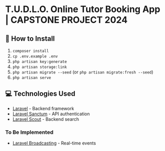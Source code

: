 # T.U.D.L.O. Online Tutor Booking App | CAPSTONE PROJECT 2024

## 🚀 How to Install

1. `composer install`
2. `cp .env.example .env`
3. `php artisan key:generate`
4. `php artisan storage:link`
5. `php artisan migrate --seed` (or `php artisan migrate:fresh --seed`)
6. `php artisan serve`

## 💻 Technologies Used

- [Laravel](https://laravel.com/) - Backend framework
- [Laravel Sanctum](https://laravel.com/docs/sanctum) - API authentication
- [Laravel Scout](https://laravel.com/docs/11.x/scout) - Backend search

### To Be Implemented

- [Laravel Broadcasting](https://laravel.com/docs/broadcasting) - Real-time events

